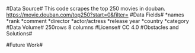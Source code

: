 
#Data Source#
This code scrapes the top 250 movies in douban. https://movie.douban.com/top250?start=0&filter=
#Data Fields#
*names
*rank
*comment
*director
*actor/actress
*release year
*country
*category
#Data Volume#
250rows 8 columns
#License#
CC 4.0
#Obstacles and Solutions#

#Future Work#
